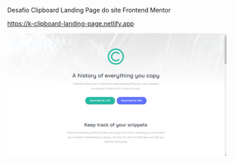 Desafio Clipboard Landing Page do site Frontend Mentor

https://k-clipboard-landing-page.netlify.app

![Preview do desafio](preview.png)
